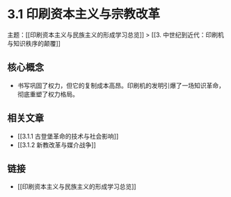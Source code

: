 # 3.1 印刷资本主义与宗教改革

主题：[[印刷资本主义与民族主义的形成学习总览]] > [[3. 中世纪到近代：印刷机与知识秩序的颠覆]]

## 核心概念

- 书写巩固了权力，但它的复制成本高昂。印刷机的发明引爆了一场知识革命，彻底重塑了权力格局。

## 相关文章

- [[3.1.1 古登堡革命的技术与社会影响]]
- [[3.1.2 新教改革与媒介战争]]

## 链接

- [[印刷资本主义与民族主义的形成学习总览]]
